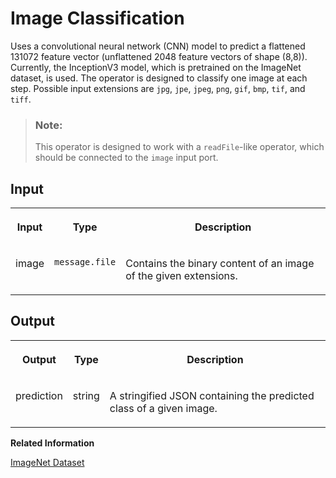 <!-- loio9c2e589463b4421783f849ac7c560ce1 -->

# Image Classification



Uses a convolutional neural network \(CNN\) model to predict a flattened 131072 feature vector \(unflattened 2048 feature vectors of shape \(8,8\)\). Currently, the InceptionV3 model, which is pretrained on the ImageNet dataset, is used. The operator is designed to classify one image at each step. Possible input extensions are `jpg`, `jpe`, `jpeg`, `png`, `gif`, `bmp`, `tif`, and `tiff`.

> ### Note:  
> This operator is designed to work with a `readFile`-like operator, which should be connected to the `image` input port.



<a name="loio9c2e589463b4421783f849ac7c560ce1__section_vy3_zfx_v4b"/>

## Input


<table>
<tr>
<th valign="top">

Input

</th>
<th valign="top">

Type

</th>
<th valign="top">

Description

</th>
</tr>
<tr>
<td valign="top">

image

</td>
<td valign="top">

`message.file` 

</td>
<td valign="top">

Contains the binary content of an image of the given extensions.

</td>
</tr>
</table>



<a name="loio9c2e589463b4421783f849ac7c560ce1__section_ozm_1gx_v4b"/>

## Output


<table>
<tr>
<th valign="top">

Output

</th>
<th valign="top">

Type

</th>
<th valign="top">

Description

</th>
</tr>
<tr>
<td valign="top">

prediction

</td>
<td valign="top">

string

</td>
<td valign="top">

A stringified JSON containing the predicted class of a given image.

</td>
</tr>
</table>

**Related Information**  


[ImageNet Dataset](http://www.image-net.org)

